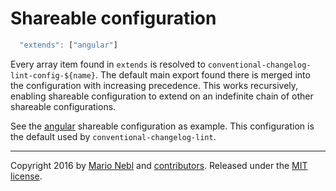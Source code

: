 # Shareable configuration

```js
  "extends": ["angular"]
```

Every array item found in `extends` is resolved to `conventional-changelog-lint-config-${name}`. The default main export found there is merged into the configuration with increasing precedence. This works recursively, enabling shareable configuration to extend on an indefinite chain of other shareable configurations.

See the [angular](/marionebl/conventional-changelog-lint-config-angular) shareable configuration as example. This configuration is the default used by `conventional-changelog-lint`.

---
Copyright 2016 by [Mario Nebl](https://github.com/marionebl) and [contributors](./graphs/contributors). Released under the [MIT license]('../license.md').
